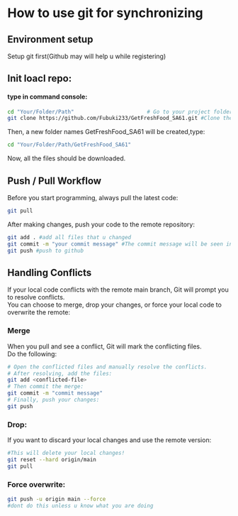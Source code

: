 # How to use git for synchronizing
## Environment setup
Setup git first(Github may will help u while registering) 
## Init loacl repo:
#### type in command console:
```bash
cd "Your/Folder/Path"                       # Go to your project folder
git clone https://github.com/Fubuki233/GetFreshFood_SA61.git #Clone the repo

```

Then, a new folder names GetFreshFood_SA61 will be created,type:  
```bash
cd "Your/Folder/Path/GetFreshFood_SA61"  
```
Now, all the files should be downloaded.


## Push / Pull Workflow
Before you start programming, always pull the latest code:

```bash
git pull
```
After making changes, push your code to the remote repository:

```bash
git add . #add all files that u changed
git commit -m "your commit message" #The commit message will be seen in github, it better to clearfiy what you have done.
git push #push to github
```
## Handling Conflicts
If your local code conflicts with the remote main branch, Git will prompt you to resolve conflicts.  
You can choose to merge, drop your changes, or force your local code to overwrite the remote:

### Merge
When you pull and see a conflict, Git will mark the conflicting files.  
Do the following:

```bash
# Open the conflicted files and manually resolve the conflicts.
# After resolving, add the files:
git add <conflicted-file>
# Then commit the merge:
git commit -m "commit message"
# Finally, push your changes:
git push
```

### Drop:
If you want to discard your local changes and use the remote version:

```bash
#This will delete your local changes!
git reset --hard origin/main
git pull
```

### Force overwrite:
```bash
git push -u origin main --force 
#dont do this unless u know what you are doing
```


